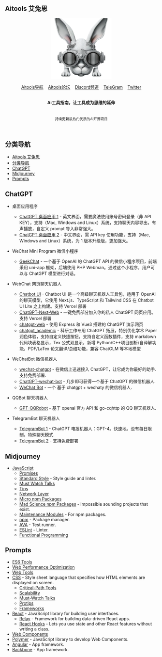 ## Aitools 艾兔思

<div align="center">
    <img width="200" height="200" src="media/aitools-logo-favicon.svg">
</div>

<p align="center">
	<a href="https://www.aitools.chat/">Aitools导航</a>&nbsp;&nbsp;&nbsp;
	<a href="https://bbs.aitools.chat/">Aitools论坛</a>&nbsp;&nbsp;&nbsp;
	<a href="https://discord.gg/JKcJHvJqEG">Discord频道</a>&nbsp;&nbsp;&nbsp;
	<a href="https://t.me/AitoolsChats">TeleGram</a>&nbsp;&nbsp;&nbsp;
	<a href="https://twitter.com/kongdaofu16">Twitter</a>
</p>

<br>

<div align="center">
	<b>Ai工具指南，让工具成为思维的延伸</b>
</div>

<br>

<p align="center">
	<sub>持续更新最热门优质的Ai开源项目</sub>
</p>
<br>

## 分类导航

- [Aitools 艾兔思](#aitools-艾兔思)
- [分类导航](#分类导航)
- [ChatGPT](#chatgpt)
- [Midjourney](#midjourney)
- [Prompts](#prompts)

## ChatGPT

- 桌面应用程序
  - [ChatGPT 桌面应用 1](https://github.com/lencx/ChatGPT) - 英文界面，需要魔法使用账号密码登录（非 API KEY），支持（Mac, Windows and Linux）系统，支持聊天内容导出，有声播放，自定义 prompt 导入非常强大。
  - [ChatGPT 桌面应用 2](https://github.com/lencx/nofwl) - 中文界面，需 API key 使用功能，支持（Mac, Windows and Linux）系统，为 1 版本升级版，更加强大。
- WeChat Mini Program 微信小程序

  - [GeekChat](https://github.com/inccleo/GeekChat) - 一个基于 OpenAI 的 ChatGPT API 的微信小程序项目，前端采用 uni-app 框架，后端使用 PHP Webman。通过这个小程序，用户可以与 ChatGPT 模型进行对话。

- WebChat 网页聊天机器人
  - [Chatbot UI](https://github.com/mckaywrigley/chatbot-ui) - Chatbot UI 是一个高级聊天机器人工具包，适用于 OpenAI 的聊天模型，它使用 Next.js、TypeScript 和 Tailwind CSS 在 Chatbot UI Lite 之上构建。支持 Vercel 部署
  - [ChatGPT-Next-Web](https://github.com/Yidadaa/ChatGPT-Next-Web) - 一键免费部分加入你的私人 ChatGPT 网页应用。支持 Vercel 部署
  - [chatgpt-web](https://github.com/Chanzhaoyu/chatgpt-webe) - 使用 Express 和 Vue3 搭建的 ChatGPT 演示网页
  - [chatgpt_academic](https://github.com/binary-husky/chatgpt_academic) - 科研工作专用 ChatGPT 拓展，特别优化学术 Paper 润色体验，支持自定义快捷按钮，支持自定义函数插件，支持 markdown 代码块表格显示，Tex 公式双显示，新增 Python/C++项目剖析/自译解功能，PDF/LaTex 论文翻译/总结功能，兼容 ChatGLM 等本地模型
- WeChatBot 微信机器人
  - [wechat-chatgpt](https://github.com/fuergaosi233/wechat-chatgpt) - 在微信上迅速接入 ChatGPT，让它成为你最好的助手.支持免费部署.
  - [ChatGPT-wechat-bot](https://github.com/AutumnWhj/ChatGPT-wechat-bot) - 几步即可获得一个基于 ChatGPT 的微信机器人.
  - [WeChat Bot](https://github.com/wangrongding/wechat-bot) - 一个 基于 chatgpt + wechaty 的微信机器人.
- QQBot 聊天机器人

  - [GPT-QQRobot](https://github.com/PairZhu/GPT-QQRobot) - 基于 openai 官方 API 和 go-cqhttp 的 QQ 聊天机器人.

- TelegramBot 聊天机器人
  - [TelegramBot 1](https://github.com/karfly/chatgpt_telegram_bot) - ChatGPT 电报机器人：GPT-4。快速地。没有每日限制。特殊聊天模式.
  - [TelegramBot 2](https://github.com/TBXark/ChatGPT-Telegram-Workers) - 支持免费部署

## Midjourney

- [JavaScript](https://github.com/sorrycc/awesome-javascript#readme)
  - [Promises](https://github.com/wbinnssmith/awesome-promises#readme)
  - [Standard Style](https://github.com/standard/awesome-standard#readme) - Style guide and linter.
  - [Must Watch Talks](https://github.com/bolshchikov/js-must-watch#readme)
  - [Tips](https://github.com/loverajoel/jstips#readme)
  - [Network Layer](https://github.com/Kikobeats/awesome-network-js#readme)
  - [Micro npm Packages](https://github.com/parro-it/awesome-micro-npm-packages#readme)
  - [Mad Science npm Packages](https://github.com/feross/awesome-mad-science#readme) - Impossible sounding projects that exist.
  - [Maintenance Modules](https://github.com/maxogden/maintenance-modules#readme) - For npm packages.
  - [npm](https://github.com/sindresorhus/awesome-npm#readme) - Package manager.
  - [AVA](https://github.com/avajs/awesome-ava#readme) - Test runner.
  - [ESLint](https://github.com/dustinspecker/awesome-eslint#readme) - Linter.
  - [Functional Programming](https://github.com/stoeffel/awesome-fp-js#readme)

## Prompts

- [ES6 Tools](https://github.com/addyosmani/es6-tools#readme)
- [Web Performance Optimization](https://github.com/davidsonfellipe/awesome-wpo#readme)
- [Web Tools](https://github.com/lvwzhen/tools#readme)
- [CSS](https://github.com/awesome-css-group/awesome-css#readme) - Style sheet language that specifies how HTML elements are displayed on screen.
  - [Critical-Path Tools](https://github.com/addyosmani/critical-path-css-tools#readme)
  - [Scalability](https://github.com/davidtheclark/scalable-css-reading-list#readme)
  - [Must-Watch Talks](https://github.com/AllThingsSmitty/must-watch-css#readme)
  - [Protips](https://github.com/AllThingsSmitty/css-protips#readme)
  - [Frameworks](https://github.com/troxler/awesome-css-frameworks#readme)
- [React](https://github.com/enaqx/awesome-react#readme) - JavaScript library for building user interfaces.
  - [Relay](https://github.com/expede/awesome-relay#readme) - Framework for building data-driven React apps.
  - [React Hooks](https://github.com/glauberfc/awesome-react-hooks#readme) - Lets you use state and other React features without writing a class.
- [Web Components](https://github.com/web-padawan/awesome-web-components#readme)
- [Polymer](https://github.com/Granze/awesome-polymer#readme) - JavaScript library to develop Web Components.
- [Angular](https://github.com/PatrickJS/awesome-angular#readme) - App framework.
- [Backbone](https://github.com/sadcitizen/awesome-backbone#readme) - App framework.
